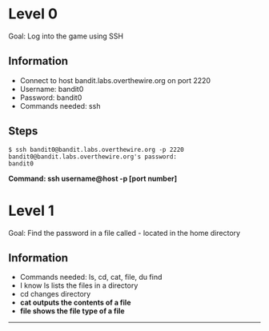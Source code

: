 # Level 0
Goal: Log into the game using SSH
## Information
* Connect to host bandit.labs.overthewire.org on port 2220
* Username: bandit0
* Password: bandit0
* Commands needed: ssh
## Steps
```
$ ssh bandit0@bandit.labs.overthewire.org -p 2220
bandit0@bandit.labs.overthewire.org's password:
bandit0
```
**Command: ssh username@host -p [port number]**
# Level 1
Goal: Find the password in a file called - located in the home directory
## Information
* Commands needed: ls, cd, cat, file, du find
* I know ls lists the files in a directory
* cd changes directory
* **cat outputs the contents of a file**
* **file shows the file type of a file**
* **
